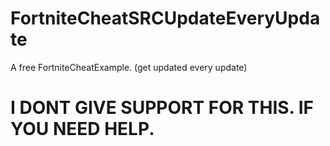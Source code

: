 # FortniteCheatSRCUpdateEveryUpdate
A free FortniteCheatExample. (get updated every update)


# I DONT GIVE SUPPORT FOR THIS. IF YOU NEED HELP.

